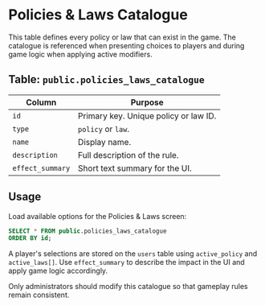 # Policies & Laws Catalogue

This table defines every policy or law that can exist in the game. The catalogue is referenced when presenting choices to players and during game logic when applying active modifiers.

## Table: `public.policies_laws_catalogue`

| Column | Purpose |
| --- | --- |
| `id` | Primary key. Unique policy or law ID. |
| `type` | `policy` or `law`. |
| `name` | Display name. |
| `description` | Full description of the rule. |
| `effect_summary` | Short text summary for the UI. |

## Usage

Load available options for the Policies & Laws screen:
```sql
SELECT * FROM public.policies_laws_catalogue
ORDER BY id;
```

A player's selections are stored on the `users` table using `active_policy` and `active_laws[]`. Use `effect_summary` to describe the impact in the UI and apply game logic accordingly.

Only administrators should modify this catalogue so that gameplay rules remain consistent.
